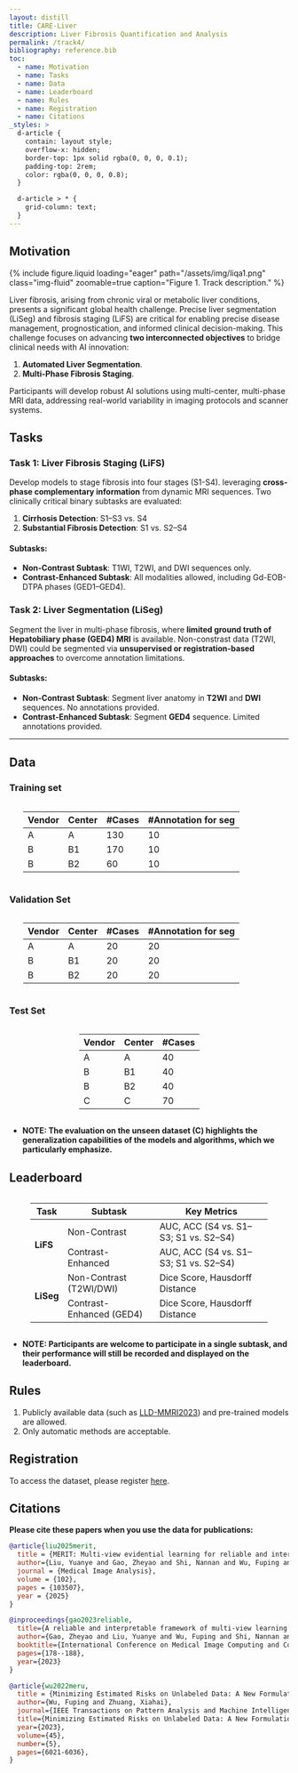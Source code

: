 ```yaml
---
layout: distill
title: CARE-Liver
description: Liver Fibrosis Quantification and Analysis
permalink: /track4/
bibliography: reference.bib
toc:
  - name: Motivation
  - name: Tasks
  - name: Data
  - name: Leaderboard
  - name: Rules
  - name: Registration
  - name: Citations
_styles: >
  d-article {
    contain: layout style;
    overflow-x: hidden;
    border-top: 1px solid rgba(0, 0, 0, 0.1);
    padding-top: 2rem;
    color: rgba(0, 0, 0, 0.8);
  }

  d-article > * {
    grid-column: text;
  }
---
```


## Motivation
{% include figure.liquid loading="eager" path="/assets/img/liqa1.png" class="img-fluid" zoomable=true caption="Figure 1. Track description." %}

Liver fibrosis, arising from chronic viral or metabolic liver conditions, presents a significant global health challenge. Precise liver segmentation (LiSeg) and fibrosis staging (LiFS) are critical for enabling precise disease management, prognostication, and informed clinical decision-making. This challenge focuses on advancing **two interconnected objectives** to bridge clinical needs with AI innovation:  
1. **Automated Liver Segmentation**.  
2. **Multi-Phase Fibrosis Staging**.

Participants will develop robust AI solutions using multi-center, multi-phase MRI data, addressing real-world variability in imaging protocols and scanner systems.  

## Tasks
### **Task 1: Liver Fibrosis Staging (LiFS)**  
Develop models to stage fibrosis into four stages (S1-S4). leveraging **cross-phase complementary information** from dynamic MRI sequences. Two clinically critical binary subtasks are evaluated:  
1. **Cirrhosis Detection**: S1–S3 vs. S4  
2. **Substantial Fibrosis Detection**: S1 vs. S2–S4  

#### Subtasks:  
- **Non-Contrast Subtask**: T1WI, T2WI, and DWI sequences only.  
- **Contrast-Enhanced Subtask**: All modalities allowed, including Gd-EOB-DTPA phases (GED1–GED4).  

### **Task 2: Liver Segmentation (LiSeg)**  
Segment the liver in multi-phase fibrosis, where **limited ground truth of Hepatobiliary phase (GED4) MRI** is available. Non-constrast data (T2WI, DWI) could be segmented via **unsupervised or registration-based approaches** to overcome annotation limitations.  

#### Subtasks:
- **Non-Contrast Subtask**: Segment liver anatomy in **T2WI** and **DWI** sequences. No annotations provided.
- **Contrast-Enhanced Subtask**: Segment **GED4** sequence. Limited annotations provided.

---

## Data

### Training set

<div style="display: flex; justify-content: center;">
<table class="table table-sm table-hover border-bottom" style="table-layout:fixed;width:90%;align:center;">
  <thead>
    <tr>
      <th class="text-center" scope="col">Vendor</th>
      <th class="text-center" scope="col">Center</th>
      <th class="text-center" scope="col">#Cases</th>
      <th class="text-center" scope="col">#Annotation for seg</th>
    </tr>
  </thead>
  <tbody>
    <tr>
      <td class="text-center">A</td>
      <td class="text-center">A</td>
      <td class="text-center">130</td>
      <td class="text-center">10</td>
    </tr>
    <tr>
      <td class="text-center">B</td>
      <td class="text-center">B1</td>
      <td class="text-center">170</td>
      <td class="text-center">10</td>
    </tr>
    <tr>
      <td class="text-center">B</td>
      <td class="text-center">B2</td>
      <td class="text-center">60</td>
      <td class="text-center">10</td>
    </tr>
  </tbody>
</table>
</div>


### Validation Set

<div style="display: flex; justify-content: center;">
<table class="table table-sm table-hover border-bottom" style="table-layout:fixed;width:90%;align:center;">
  <thead>
    <tr>
      <th class="text-center" scope="col">Vendor</th>
      <th class="text-center" scope="col">Center</th>
      <th class="text-center" scope="col">#Cases</th>
      <th class="text-center" scope="col">#Annotation for seg</th>
    </tr>
  </thead>
  <tbody>
    <tr>
      <td class="text-center">A</td>
      <td class="text-center">A</td>
      <td class="text-center">20</td>
      <td class="text-center">20</td>
    </tr>
    <tr>
      <td class="text-center">B</td>
      <td class="text-center">B1</td>
      <td class="text-center">20</td>
      <td class="text-center">20</td>
    </tr>
    <tr>
      <td class="text-center">B</td>
      <td class="text-center">B2</td>
      <td class="text-center">20</td>
      <td class="text-center">20</td>
    </tr>
  </tbody>
</table>
</div>

### Test Set

<div style="display: flex; justify-content: center;">
<table class="table table-sm table-hover border-bottom" style="table-layout:fixed;width:50%;align:center;">
  <thead>
    <tr>
      <th class="text-center" scope="col">Vendor</th>
      <th class="text-center" scope="col">Center</th>
      <th class="text-center" scope="col">#Cases</th>
    </tr>
  </thead>
  <tbody>
    <tr>
      <td class="text-center">A</td>
      <td class="text-center">A</td>
      <td class="text-center">40</td>
    </tr>
    <tr>
      <td class="text-center">B</td>
      <td class="text-center">B1</td>
      <td class="text-center">40</td>
    </tr>
    <tr>
      <td class="text-center">B</td>
      <td class="text-center">B2</td>
      <td class="text-center">40</td>
    </tr>
    <tr>
      <td class="text-center">C</td>
      <td class="text-center">C</td>
      <td class="text-center">70</td>
    </tr>
  </tbody>
</table>
</div>

- **NOTE: The evaluation on the unseen dataset (C) highlights the generalization capabilities of the models and algorithms, which we particularly emphasize.**

## Leaderboard

<div style="display: flex; justify-content: center;">
<table class="table table-sm table-hover border-bottom" style="table-layout:fixed;width:85%;align:center;">
  <thead>
    <tr>
      <th>Task</th>
      <th>Subtask</th>
      <th>Key Metrics</th>
    </tr>
  </thead>
  <tbody>
    <tr>
      <td rowspan="2"><strong>LiFS</strong></td>
      <td>Non-Contrast</td>
      <td>AUC, ACC (S4 vs. S1–S3; S1 vs. S2–S4)</td>
    </tr>
    <tr>
      <td>Contrast-Enhanced</td>
      <td>AUC, ACC (S4 vs. S1–S3; S1 vs. S2–S4)</td>
    </tr>
    <tr>
      <td rowspan="2"><strong>LiSeg</strong></td>
      <td>Non-Contrast (T2WI/DWI)</td>
      <td>Dice Score, Hausdorff Distance</td>
    </tr>
    <tr>
      <td>Contrast-Enhanced (GED4)</td>
      <td>Dice Score, Hausdorff Distance</td>
    </tr>
  </tbody>
</table>
</div>

- **NOTE: Participants are welcome to participate in a single subtask, and their performance will still be recorded and displayed on the leaderboard.**


## Rules
1. Publicly available data (such as [LLD-MMRI2023](https://github.com/LMMMEng/LLD-MMRI2023)) and pre-trained models are allowed. 
2. Only automatic methods are acceptable. 

## Registration
To access the dataset, please register [here](http://zmic.org.cn/care_2025/eval/register?track=care_liver).

## Citations
**Please cite these papers when you use the data for publications:**
```bib
@article{liu2025merit,
  title = {MERIT: Multi-view evidential learning for reliable and interpretable liver fibrosis staging},
  author={Liu, Yuanye and Gao, Zheyao and Shi, Nannan and Wu, Fuping and Shi, Yuxin and Chen, Qingchao and Zhuang, Xiahai},
  journal = {Medical Image Analysis},
  volume = {102},
  pages = {103507},
  year = {2025}
}

@inproceedings{gao2023reliable,
  title={A reliable and interpretable framework of multi-view learning for liver fibrosis staging},
  author={Gao, Zheyao and Liu, Yuanye and Wu, Fuping and Shi, Nannan and Shi, Yuxin and Zhuang, Xiahai},
  booktitle={International Conference on Medical Image Computing and Computer-Assisted Intervention},
  pages={178--188},
  year={2023}
}

@article{wu2022meru,
  title = {Minimizing Estimated Risks on Unlabeled Data: A New Formulation for Semi-Supervised Medical Image Segmentation},
  author={Wu, Fuping and Zhuang, Xiahai},
  journal={IEEE Transactions on Pattern Analysis and Machine Intelligence}, 
  title={Minimizing Estimated Risks on Unlabeled Data: A New Formulation for Semi-Supervised Medical Image Segmentation}, 
  year={2023},
  volume={45},
  number={5},
  pages={6021-6036},
}
```
